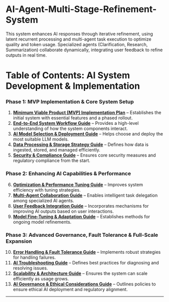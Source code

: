 # AI-Agent-Multi-Stage-Refinement-System
This system enhances AI responses through iterative refinement, using latent recurrent processing and multi-agent task execution to optimize quality and token usage. Specialized agents (Clarification, Research, Summarization) collaborate dynamically, integrating user feedback to refine outputs in real time.

# **Table of Contents: AI System Development & Implementation**

### **Phase 1: MVP Implementation & Core System Setup**

1. **[Minimum Viable Product (MVP) Implementation Plan](./docs/Minimum%20Viable%20Product%20(MVP)%20Implementation%20Plan.md)** – Establishes the initial system with essential features and a phased rollout.
2. **[End-to-End System Workflow Guide](./docs/End-to-End%20System%20Workflow%20Guide.md)** – Provides a high-level understanding of how the system components interact.
3. **[AI Model Selection & Deployment Guide](./docs/AI%20Model%20Selection%20&%20Deployment%20Guide.md)** – Helps choose and deploy the most suitable LLM models.
4. **[Data Processing & Storage Strategy Guide](./docs/Data%20Processing%20&%20Storage%20Strategy%20Guide.md)** – Defines how data is ingested, stored, and managed efficiently.
5. **[Security & Compliance Guide](./docs/Security%20&%20Compliance%20Guide.md)** – Ensures core security measures and regulatory compliance from the start.

### **Phase 2: Enhancing AI Capabilities & Performance**

6. **[Optimization & Performance Tuning Guide](./docs/Optimization%20&%20Performance%20Tuning%20Guide.md)** – Improves system efficiency with tuning strategies.
7. **[Multi-Agent Collaboration Guide](./docs/Multi-Agent%20Collaboration%20Guide.md)** – Enables intelligent task delegation among specialized AI agents.
8. **[User Feedback Integration Guide](./docs/User%20Feedback%20Integration%20Guide.md)** – Incorporates mechanisms for improving AI outputs based on user interactions.
9. **[Model Fine-Tuning & Adaptation Guide](./docs/Model%20Fine-Tuning%20&%20Adaptation%20Guide.md)** – Establishes methods for ongoing model refinements.

### **Phase 3: Advanced Governance, Fault Tolerance & Full-Scale Expansion**

10. **[Error Handling & Fault Tolerance Guide](./docs/Error%20Handling%20&%20Fault%20Tolerance%20Guide.md)** – Implements robust strategies for handling failures.
11. **[AI Troubleshooting Guide](./docs/AI%20Troubleshooting%20Guide.md)** – Defines best practices for diagnosing and resolving issues.
12. **[Scalability & Architecture Guide](./docs/Scalability%20&%20Architecture%20Guide.md)** – Ensures the system can scale efficiently as usage grows.
13. **[AI Governance & Ethical Considerations Guide](./docs/AI%20Governance%20&%20Ethical%20Considerations%20Guide.md)** – Outlines policies to ensure ethical AI deployment and regulatory alignment.

---
